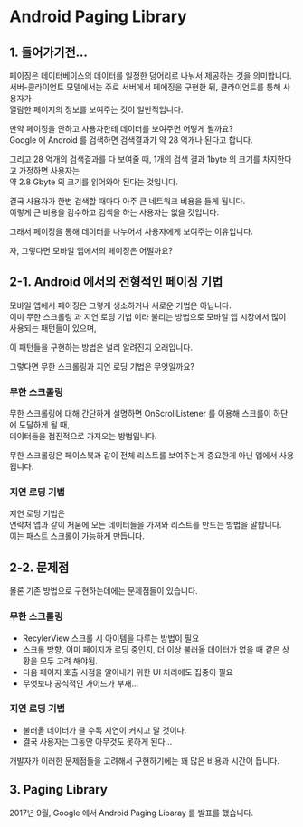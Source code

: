 # Android Paging Library

## 1. 들어가기전...

페이징은 데이터베이스의 데이터를 일정한 덩어리로 나눠서 제공하는 것을 의미합니다.  
서버-클라이언트 모델에서는 주로 서버에서 페에징을 구현한 뒤, 클라이언트를 통해 사용자가  
열람한 페이지의 정보를 보여주는 것이 일반적입니다.

만약 페이징을 안하고 사용자한테 데이터를 보여주면 어떻게 될까요?  
Google 에 Android 를 검색하면 검색결과가 약 28 억개나 된다고 합니다.  

그리고 28 억개의 검색결과를 다 보여줄 때, 1개의 검색 결과 1byte 의 크기를 차지한다고 가정하면 사용자는  
약 2.8 Gbyte 의 크기를 읽어와야 된다는 것입니다.

결국 사용자가 한번 검색할 때마다 아주 큰 네트워크 비용을 들게 됩니다.  
이렇게 큰 비용을 감수하고 검색을 하는 사용자는 없을 것입니다.

그래서 페이징을 통해 데이터를 나누어서 사용자에게 보여주는 이유입니다.

자, 그렇다면 모바일 앱에서의 페이징은 어떨까요?

## 2-1. Android 에서의 전형적인 페이징 기법  

모바일 앱에서 페이징은 그렇게 생소하거나 새로운 기법은 아닙니다.  
이미 무한 스크롤링 과 지연 로딩 기법 이라 불리는 방법으로 모바일 앱 시장에서 많이 사용되는 패턴들이 있으며,

이 패턴들을 구현하는 방법은 널리 알려진지 오래입니다.  

그렇다면 무한 스크롤링과 지연 로딩 기법은 무엇일까요? 

### 무한 스크롤링

무한 스크롤링에 대해 간단하게 설명하면
OnScrollListener 를 이용해 스크롤이 하단에 도달하게 될 때,  
데이터들을 점진적으로 가져오는 방법입니다.

무한 스크롤링은 페이스북과 같이 전체 리스트를 보여주는게 중요한게 아닌 앱에서 사용됩니다.

### 지연 로딩 기법

지연 로딩 기법은  
연락처 앱과 같이 처움에 모든 데이터들을 가져와 리스트를 만드는 방법을 말합니다.  
이는 패스트 스크롤이 가능하게 만듭니다.

## 2-2. 문제점

몰론 기존 방법으로 구현하는데에는 문제점들이 있습니다.

### 무한 스크롤링
- RecylerView 스크롤 시 아이템을 다루는 방법이 필요
- 스크롤 방향, 이미 페이지가 로딩 중인지, 더 이상 불러올 데이터가 없을 때 같은 상황을 모두 고려 해야됨.
- 다음 페이지 호출 시점을 알아내기 위한 UI 처리에도 집중이 필요
- 무엇보다 공식적인 가이드가 부재...

### 지연 로딩 기법
- 불러올 데이터가 클 수록 지연이 커지고 말 것이다.
- 결국 사용자는 그동안 아무것도 못하게 된다...


개발자가 이러한 문제점들을 고려해서 구현하기에는 꽤 많은 비용과 시간이 듭니다.

## 3. Paging Library

2017년 9월, Google 에서 Android Paging Libaray 를 발표를 했습니다.
